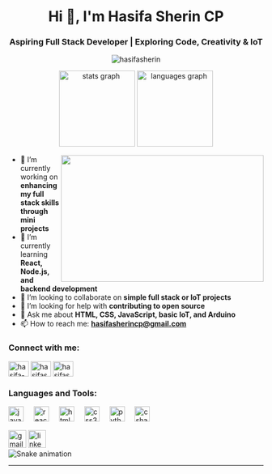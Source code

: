 <h1 align="center">Hi 👋, I'm Hasifa Sherin CP</h1>
<h3 align="center">Aspiring Full Stack Developer | Exploring Code, Creativity & IoT</h3>

<p align="center">
  <img src="https://komarev.com/ghpvc/?username=hasifasherin&label=Profile%20views&color=0e75b6&style=flat" alt="hasifasherin" />
</p>

<div align="center">
  <img src="https://github-readme-stats.vercel.app/api?username=hasifasherin&hide_title=false&hide_rank=false&show_icons=true&include_all_commits=true&count_private=true&disable_animations=false&theme=dracula&locale=en&hide_border=false" height="150" alt="stats graph" />
  <img src="https://github-readme-stats.vercel.app/api/top-langs?username=hasifasherin&locale=en&hide_title=false&layout=compact&card_width=320&langs_count=5&theme=dracula&hide_border=false" height="150" alt="languages graph" />
</div>

<p align="center">
  <img align="right" height="250" width="400" src="https://ugc.production.linktr.ee/f95b8687-4977-4bb4-bfa2-637c35277ef0_giphy.gif" />
</p>

- 🔭 I’m currently working on **enhancing my full stack skills through mini projects**
- 🌱 I’m currently learning **React, Node.js, and backend development**
- 👯 I’m looking to collaborate on **simple full stack or IoT projects**
- 🤝 I’m looking for help with **contributing to open source**
- 💬 Ask me about **HTML, CSS, JavaScript, basic IoT, and Arduino**
- 📫 How to reach me: **hasifasherincp@gmail.com**

<h3 align="left">Connect with me:</h3>
<p align="left">
  <a href="https://linkedin.com/in/hasifa-sherin-cp" target="blank"><img align="center" src="https://raw.githubusercontent.com/rahuldkjain/github-profile-readme-generator/master/src/images/icons/Social/linked-in-alt.svg" alt="hasifa-sherin-cp" height="30" width="40" /></a>
  <a href="https://www.hackerrank.com/hasifasherincp" target="blank"><img align="center" src="https://raw.githubusercontent.com/rahuldkjain/github-profile-readme-generator/master/src/images/icons/Social/hackerrank.svg" alt="hasifasherincp" height="30" width="40" /></a>
  <a href="https://www.leetcode.com/hasifasherincp" target="blank"><img align="center" src="https://raw.githubusercontent.com/rahuldkjain/github-profile-readme-generator/master/src/images/icons/Social/leet-code.svg" alt="hasifasherincp" height="30" width="40" /></a>
</p>

<h3 align="left">Languages and Tools:</h3>
<p align="left">
  <img src="https://cdn.jsdelivr.net/gh/devicons/devicon/icons/javascript/javascript-original.svg" height="30" alt="javascript logo" />
  <img width="12" />
  <img src="https://cdn.jsdelivr.net/gh/devicons/devicon/icons/react/react-original.svg" height="30" alt="react logo" />
  <img width="12" />
  <img src="https://cdn.jsdelivr.net/gh/devicons/devicon/icons/html5/html5-original.svg" height="30" alt="html5 logo" />
  <img width="12" />
  <img src="https://cdn.jsdelivr.net/gh/devicons/devicon/icons/css3/css3-original.svg" height="30" alt="css3 logo" />
  <img width="12" />
  <img src="https://cdn.jsdelivr.net/gh/devicons/devicon/icons/python/python-original.svg" height="30" alt="python logo" />
  <img width="12" />
  <img src="https://cdn.jsdelivr.net/gh/devicons/devicon/icons/csharp/csharp-original.svg" height="30" alt="csharp logo" />
</p>

<div align="left">
  <img src="https://img.shields.io/static/v1?message=Gmail&logo=gmail&label=&color=D14836&logoColor=white&labelColor=&style=for-the-badge" height="35" alt="gmail logo" />
  <img src="https://img.shields.io/static/v1?message=LinkedIn&logo=linkedin&label=&color=0077B5&logoColor=white&labelColor=&style=for-the-badge" height="35" alt="linkedin logo" />
</div>

<img src="https://raw.githubusercontent.com/hasifasherin/hasifasherin/output/snake.svg" alt="Snake animation" />

---
